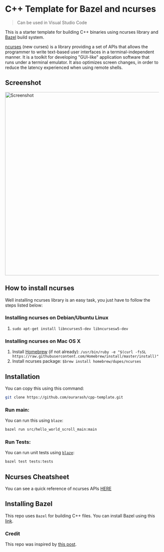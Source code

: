 # C++ Template for Bazel and ncurses

> Can be used in Visual Studio Code

This is a starter template for building C++ binaries using ncurses library and [Bazel](https://www.bazel.build/) build system.

[ncurses](https://www.gnu.org/software/ncurses/) (new curses) is a  library providing a set of APIs that allows the programmer to write text-based user interfaces in a terminal-independent manner. It is a toolkit for developing "GUI-like" application software that runs under a terminal emulator. It also optimizes screen changes, in order to reduce the latency experienced when using remote shells.

## Screenshot

<img alt="Screenshot" src="https://raw.githubusercontent.com/ourarash/ncurses_hello_world/master/screenshot.gif" width="600">


## How to install ncurses
Well installing ncurses library is an easy task, you just have to follow the steps listed below:

### Installing ncurses on Debian/Ubuntu Linux
1. `sudo apt-get install libncurses5-dev libncursesw5-dev`

### Installing ncurses on Mac OS X
1. Install [Homebrew](http://brew.sh/) (if not already):
`/usr/bin/ruby -e "$(curl -fsSL https://raw.githubusercontent.com/Homebrew/install/master/install)"`
2. Install ncurses package: `$brew install homebrew/dupes/ncurses`


## Installation

You can copy this using this command:

```bash
git clone https://github.com/ourarash/cpp-template.git
```

### Run main:

You can run this using `blaze`:

```bash
bazel run src/hello_world_scroll_main:main
```

### Run Tests:

You can run unit tests using [`blaze`](installing-bazel):

```bash
bazel test tests:tests
```
## Ncurses Cheatsheet
You can see a quick reference of ncurses APIs [HERE](https://github.com/hereisnaman/ncurses-cheatsheet/blob/master/README.md)

## Installing Bazel

This repo uses `Bazel` for building C++ files.
You can install Bazel using this [link](https://docs.bazel.build/versions/master/install.html).

### Credit

This repo was inspired by [this post](https://www.ratanparai.com/c++/writing-unit-tests-with-bazel/).
